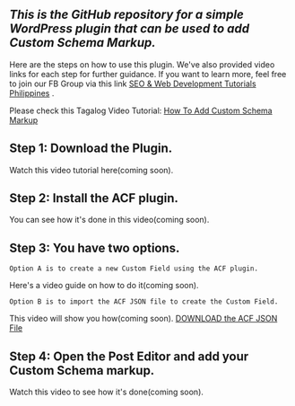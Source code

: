 ## _This is the GitHub repository for a simple WordPress plugin that can be used to add Custom Schema Markup._

Here are the steps on how to use this plugin. We've also provided video links for each step for further guidance. If you want to learn more, feel free to join our FB Group via this link [SEO & Web Development Tutorials Philippines](https://www.facebook.com/groups/webdevelopmentandseofreelancing) .

Please check this Tagalog Video Tutorial: [How To Add Custom Schema Markup](https://www.erlwebworks.com/courses/adding-custom-schema-markup-using-custom-plugin-and-acf/)

## Step 1: Download the Plugin. 
Watch this video tutorial here(coming soon).
## Step 2: Install the ACF plugin. 
You can see how it's done in this video(coming soon).
## Step 3: You have two options. 
    Option A is to create a new Custom Field using the ACF plugin. 
Here's a video guide on how to do it(coming soon).

    Option B is to import the ACF JSON file to create the Custom Field. 
This video will show you how(coming soon).
[DOWNLOAD the ACF JSON File](https://www.dropbox.com/sh/t6y04o85s8lfa3b/AAC3RyVJfdfDg1iKi1kE4-8Va?dl=0)

## Step 4: Open the Post Editor and add your Custom Schema markup. 
Watch this video to see how it's done(coming soon).
 
